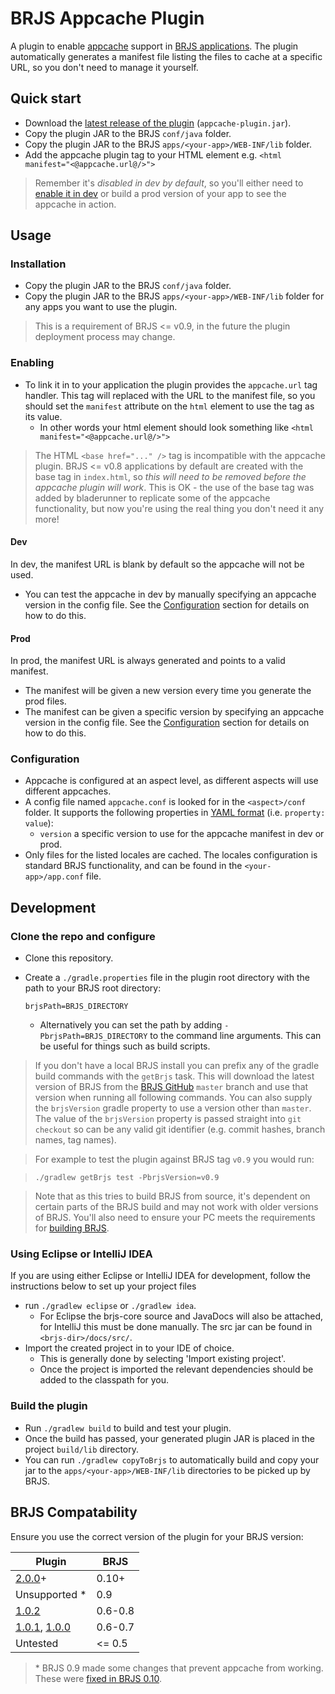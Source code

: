# BRJS Appcache Plugin

A plugin to enable [appcache](https://developer.mozilla.org/en/docs/HTML/Using_the_application_cache) support in [BRJS applications](http://bladerunnerjs.org/). The plugin automatically generates a manifest file listing the files to cache at a specific URL, so you don't need to manage it yourself.

## Quick start
- Download the [latest release of the plugin](https://github.com/caplin/brjs-appcache/releases/latest) (`appcache-plugin.jar`).
- Copy the plugin JAR to the BRJS `conf/java` folder.
- Copy the plugin JAR to the BRJS `apps/<your-app>/WEB-INF/lib` folder.
- Add the appcache plugin tag to your HTML element e.g. `<html manifest="<@appcache.url@/>">`

> Remember it's *disabled in dev by default*, so you'll either need to [enable it in dev](#enableInDev) or build a prod version of your app to see the appcache in action.

## Usage

### Installation
- Copy the plugin JAR to the BRJS `conf/java` folder.
- Copy the plugin JAR to the BRJS `apps/<your-app>/WEB-INF/lib` folder for any apps you want to use the plugin.

> This is a requirement of BRJS <= v0.9, in the future the plugin deployment process may change.

### Enabling
- To link it in to your application the plugin provides the `appcache.url` tag handler. This tag will replaced with the URL to the manifest file, so you should set the `manifest` attribute on the `html` element to use the tag as its value. 
    - In other words your html element should look something like `<html manifest="<@appcache.url@/>">`

> The HTML `<base href="..." />` tag is incompatible with the appcache plugin. BRJS <= v0.8 applications by default are created with the base tag in `index.html`, so *this will need to be removed before the appcache plugin will work*. This is OK - the use of the base tag was added by bladerunner to replicate some of the appcache functionality, but now you're using the real thing you don't need it any more!

<a name="enableInDev"></a>
#### Dev
In dev, the manifest URL is blank by default so the appcache will not be used.

- You can test the appcache in dev by manually specifying an appcache version in the config file. See the [Configuration](#configuration) section for details on how to do this.

#### Prod
In prod, the manifest URL is always generated and points to a valid manifest.
- The manifest will be given a new version every time you generate the prod files.
- The manifest can be given a specific version by specifying an appcache version in the config file. See the [Configuration](#configuration) section for details on how to do this.

<a name="configuration"></a>
### Configuration
- Appcache is configured at an aspect level, as different aspects will use different appcaches.
- A config file named `appcache.conf` is looked for in the `<aspect>/conf` folder. It supports the following properties in [YAML format](http://en.wikipedia.org/wiki/YAML#Examples) (i.e. `property: value`):
    - `version` a specific version to use for the appcache manifest in dev or prod.
- Only files for the listed locales are cached. The locales configuration is standard BRJS functionality, and can be found in the `<your-app>/app.conf` file.

## Development

### Clone the repo and configure
- Clone this repository.
- Create a `./gradle.properties` file in the plugin root directory with the path to your BRJS root directory:
    ```
    brjsPath=BRJS_DIRECTORY
    ```

    - Alternatively you can set the path by adding `-PbrjsPath=BRJS_DIRECTORY` to the command line arguments. This can be useful for things such as build scripts.

> If you don't have a local BRJS install you can prefix any of the gradle build commands with the `getBrjs` task. This will download the latest version of BRJS from the [BRJS GitHub](https://github.com/BladeRunnerJS/brjs) `master` branch and use that version when running all following commands. You can also supply the `brjsVersion` gradle property to use a version other than `master`. The value of the `brjsVersion` property is passed straight into `git checkout` so can be any valid git identifier (e.g. commit hashes, branch names, tag names).

> For example to test the plugin against BRJS tag `v0.9` you would run:

> `./gradlew getBrjs test -PbrjsVersion=v0.9`

> Note that as this tries to build BRJS from source, it's dependent on certain parts of the BRJS build and may not work with older versions of BRJS. You'll also need to ensure your PC meets the requirements for [building BRJS](https://github.com/BladeRunnerJS/brjs#brjs-core-toolkit-development).

### Using Eclipse or IntelliJ IDEA 
If you are using either Eclipse or IntelliJ IDEA for development, follow the instructions below to set up your project files

- run `./gradlew eclipse` or `./gradlew idea`.
    - For Eclipse the brjs-core source and JavaDocs will also be attached, for IntelliJ this must be done manually. The src jar can be found in `<brjs-dir>/docs/src/`.
- Import the created project in to your IDE of choice.
    - This is generally done by selecting 'Import existing project'.
    - Once the project is imported the relevant dependencies should be added to the classpath for you.
 
### Build the plugin
- Run `./gradlew build` to build and test your plugin.
- Once the build has passed, your generated plugin JAR is placed in the project `build/lib` directory.
- You can run `./gradlew copyToBrjs` to automatically build and copy your jar to the `apps/<your-app>/WEB-INF/lib` directories to be picked up by BRJS.

## BRJS Compatability
Ensure you use the correct version of the plugin for your BRJS version:

Plugin | BRJS
-------|-----
[2.0.0](https://github.com/caplin/brjs-appcache/releases/tag/2.0.0)+ | 0.10+
Unsupported * | 0.9
[1.0.2](https://github.com/caplin/brjs-appcache/releases/tag/1.0.2) | 0.6-0.8
[1.0.1](https://github.com/caplin/brjs-appcache/releases/tag/1.0.1), [1.0.0](https://github.com/caplin/brjs-appcache/releases/tag/1.0.0) | 0.6-0.7
Untested | <= 0.5

> \* BRJS 0.9 made some changes that prevent appcache from working. These were [fixed in BRJS 0.10](https://github.com/BladeRunnerJS/brjs/issues/725).
